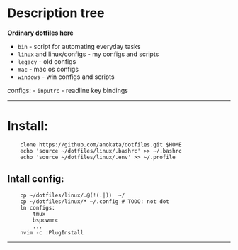 # Description tree

**Ordinary dotfiles here**

- `bin` - script for automating everyday tasks
- `linux` and linux/configs - my configs and scripts
- `legacy` - old configs
- `mac` - mac os configs
- `windows` - win configs and scripts

configs:
    - `inputrc` - readline key bindings

---

# Install:
```
    clone https://github.com/anokata/dotfiles.git $HOME
    echo 'source ~/dotfiles/linux/.bashrc' >> ~/.bashrc
    echo 'source ~/dotfiles/linux/.env' >> ~/.profile
```
## Intall config:
```
    cp ~/dotfiles/linux/.@(!(.|))  ~/
    cp ~/dotfiles/linux/* ~/.config # TODO: not dot
    ln configs:
        tmux
        bspcwmrc
        ...
    nvim -c :PlugInstall
```
---



